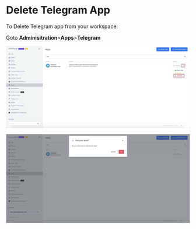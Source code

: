 # Delete Telegram App

To Delete Telegram app from your workspace:

Goto **Adminisitration**&gt;**Apps**&gt;**Telegram**

![](../../../../../.gitbook/assets/image%20%28575%29.png)

![](../../../../../.gitbook/assets/image%20%28576%29.png)

